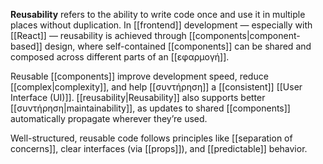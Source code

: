 **Reusability** refers to the ability to write code once and use it in multiple places without duplication. In [[frontend]] development — especially with [[React]] — reusability is achieved through [[components|component-based]] design, where self-contained [[components]] can be shared and composed across different parts of an [[εφαρμογή]].

Reusable [[components]] improve development speed, reduce [[complex|complexity]], and help [[συντήρηση]] a [[consistent]] [[User Interface (UI)]]. [[reusability|Reusability]] also supports better [[συντήρηση|maintainability]], as updates to shared [[components]] automatically propagate wherever they’re used.

Well-structured, reusable code follows principles like [[separation of concerns]], clear interfaces (via [[props]]), and [[predictable]] behavior.